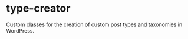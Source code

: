 type-creator
============

Custom classes for the creation of custom post types and taxonomies in WordPress.
